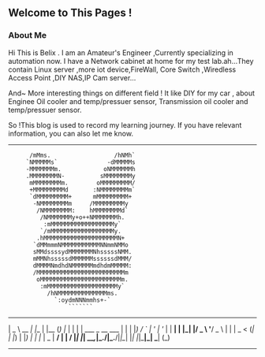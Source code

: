 ## Welcome to This Pages !

### About Me
Hi This is Belix .
I am an Amateur's Engineer ,Currently specializing in automation now.
I have a Network cabinet at home for my test lab.ah...They contain Linux server ,more iot device,FireWall, Core Switch ,Wiredless Access Point ,DIY NAS,IP Cam server...

And~ More interesting things on different field ! It like DIY for my car , about Enginee Oil cooler and temp/pressuer sensor, Transmission oil cooler and temp/pressuer sensor.

So !This blog is used to record my learning journey. If you have relevant information, you can also let me know.

- - -
          /mMms.                  /hNMh`          
         `NMMMMMs`              -dMMMMMs          
         -MMMMMMMm.            oNMMMMMMh          
         .MMMMMMMMN-          sMMMMMMMMy          
          mMMMMMMMMm.        oMMMMMMMMM/          
          +MMMMMMMMMd       :NMMMMMMMMm`          
          `dMMMMMMMMM+      mMMMMMMMMM+           
           -NMMMMMMMMm     /MMMMMMMMMy            
            /NMMMMMMMM:    hMMMMMMMMd`            
             /NMMMMMMMy+o++NMMMMMMMh.             
              :mMMMMMMMMMMMMMMMMMMy`              
             `/mMMMMMMMMMMMMMMMMMMy.              
            .hMMMMMMMMMMMMMMMMMMMMMN+             
           `dMMmmmNMMMMMMMMMMMNNmmNMMo            
           sMMdssssydMMMMMMMNhsssssNMM.           
           mMMNhsssssdMMMMMMssssssdMMM/           
           dMMMMNmdhdNMMMMMMmdhdmMMMMM:           
           /MMMMMMMMMMMMMMMMMMMMMMMMMm            
            oMMMMMMMMMMMMMMMMMMMMMMMm.            
             :mMMMMMMMMMMMMMMMMMMMMy`             
               /hNMMMMMMMMMMMMMMms.               
                 `:oydmNNNmmhs+-`                 
                     ```````                      
 
 ____       _     _     _ _     _   _                 _ 
|  _ \ __ _| |__ | |__ (_) |_  | | | | ___ _ __ ___  | |
| |_) / _` | '_ \| '_ \| | __| | |_| |/ _ \ '__/ _ \ | |
|  _ < (_| | |_) | |_) | | |_  |  _  |  __/ | |  __/ |_|
|_| \_\__,_|_.__/|_.__/|_|\__| |_| |_|\___|_|  \___| (_)
                                                        
                                                                     
- - - 
